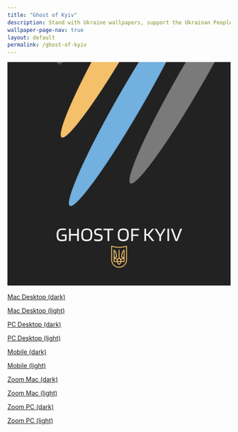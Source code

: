 ```yaml
---
title: "Ghost of Kyiv"
description: Stand with Ukraine wallpapers, support the Ukrainan People, support the defenders of Ukraine! 💪🌻🇺🇦 
wallpaper-page-nav: true
layout: default
permalink: /ghost-of-kyiv
---
```


<div class="page-thumb"><img src="static/gallery/ghost-of-kyiv-thumb.PNG"></div>

<a href="/static/ghost-of-kyiv/Ghost-of-Kyiv-Desktop-mac-dark.png">Mac Desktop (dark)</a>

<a href="/static/ghost-of-kyiv/Ghost-of-Kyiv-Desktop-mac-light.png">Mac Desktop (light)</a>

<a href="/static/ghost-of-kyiv/Ghost-of-Kyiv-Desktop-pc-dark.png">PC Desktop (dark)</a>

<a href="/static/ghost-of-kyiv/Ghost-of-Kyiv-Desktop-pc-light.png">PC Desktop (light)</a>

<a href="/static/ghost-of-kyiv/Ghost-of-Kyiv-Mobile-dark.png">Mobile (dark)</a>

<a href="/static/ghost-of-kyiv/Ghost-of-Kyiv-Mobile-light.png">Mobile (light)</a>

<a href="/static/ghost-of-kyiv/Ghost-of-Kyiv-Zoom-mac-dark.png">Zoom Mac (dark)</a>

<a href="/static/ghost-of-kyiv/Ghost-of-Kyiv-Zoom-mac-light.png">Zoom Mac (light)</a>

<a href="/static/ghost-of-kyiv/Ghost-of-Kyiv-Zoom-pc-dark.png">Zoom PC (dark)</a>

<a href="/static/ghost-of-kyiv/Ghost-of-Kyiv-Zoom-pc-light.png">Zoom PC (light)</a>